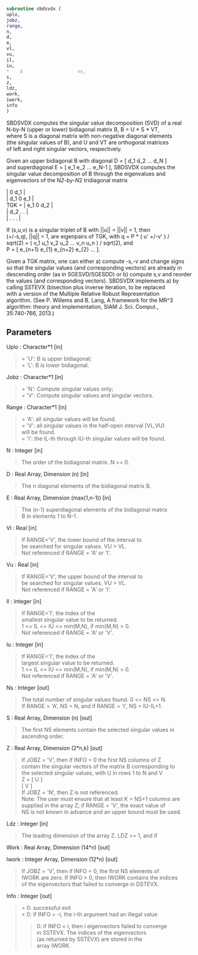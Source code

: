 ```fortran  
subroutine sbdsvdx (  
uplo,  
jobz,  
range,  
n,  
d,  
e,  
vl,  
vu,  
il,  
iu,  
*    $                    ns,  
s,  
z,  
ldz,  
work,  
iwork,  
info  
)  
```  
  
SBDSVDX computes the singular value decomposition (SVD) of a real  
N-by-N (upper or lower) bidiagonal matrix B, B = U * S * VT,  
where S is a diagonal matrix with non-negative diagonal elements  
(the singular values of B), and U and VT are orthogonal matrices  
of left and right singular vectors, respectively.  
  
Given an upper bidiagonal B with diagonal D = [ d_1 d_2 ... d_N ]  
and superdiagonal E = [ e_1 e_2 ... e_N-1 ], SBDSVDX computes the  
singular value decomposition of B through the eigenvalues and  
eigenvectors of the N*2-by-N*2 tridiagonal matrix  
  
|  0  d_1                |  
| d_1  0  e_1            |  
TGK = |     e_1  0  d_2        |  
|         d_2  .   .     |  
|              .   .   . |  
  
If (s,u,v) is a singular triplet of B with ||u|| = ||v|| = 1, then  
(+/-s,q), ||q|| = 1, are eigenpairs of TGK, with q = P * ( u' +/-v' ) /  
sqrt(2) = ( v_1 u_1 v_2 u_2 ... v_n u_n ) / sqrt(2), and  
P = [ e_{n+1} e_{1} e_{n+2} e_{2} ... ].  
  
Given a TGK matrix, one can either a) compute -s,-v and change signs  
so that the singular values (and corresponding vectors) are already in  
descending order (as in SGESVD/SGESDD) or b) compute s,v and reorder  
the values (and corresponding vectors). SBDSVDX implements a) by  
calling SSTEVX (bisection plus inverse iteration, to be replaced  
with a version of the Multiple Relative Robust Representation  
algorithm. (See P. Willems and B. Lang, A framework for the MR^3  
algorithm: theory and implementation, SIAM J. Sci. Comput.,  
35:740-766, 2013.)  
  
## Parameters  
Uplo : Character*1 [in]  
> = 'U':  B is upper bidiagonal;  
> = 'L':  B is lower bidiagonal.  
  
Jobz : Character*1 [in]  
> = 'N':  Compute singular values only;  
> = 'V':  Compute singular values and singular vectors.  
  
Range : Character*1 [in]  
> = 'A': all singular values will be found.  
> = 'V': all singular values in the half-open interval [VL,VU)  
> will be found.  
> = 'I': the IL-th through IU-th singular values will be found.  
  
N : Integer [in]  
> The order of the bidiagonal matrix.  N >= 0.  
  
D : Real Array, Dimension (n) [in]  
> The n diagonal elements of the bidiagonal matrix B.  
  
E : Real Array, Dimension (max(1,n-1)) [in]  
> The (n-1) superdiagonal elements of the bidiagonal matrix  
> B in elements 1 to N-1.  
  
Vl : Real [in]  
> If RANGE='V', the lower bound of the interval to  
> be searched for singular values. VU > VL.  
> Not referenced if RANGE = 'A' or 'I'.  
  
Vu : Real [in]  
> If RANGE='V', the upper bound of the interval to  
> be searched for singular values. VU > VL.  
> Not referenced if RANGE = 'A' or 'I'.  
  
Il : Integer [in]  
> If RANGE='I', the index of the  
> smallest singular value to be returned.  
> 1 <= IL <= IU <= min(M,N), if min(M,N) > 0.  
> Not referenced if RANGE = 'A' or 'V'.  
  
Iu : Integer [in]  
> If RANGE='I', the index of the  
> largest singular value to be returned.  
> 1 <= IL <= IU <= min(M,N), if min(M,N) > 0.  
> Not referenced if RANGE = 'A' or 'V'.  
  
Ns : Integer [out]  
> The total number of singular values found.  0 <= NS <= N.  
> If RANGE = 'A', NS = N, and if RANGE = 'I', NS = IU-IL+1.  
  
S : Real Array, Dimension (n) [out]  
> The first NS elements contain the selected singular values in  
> ascending order.  
  
Z : Real Array, Dimension (2*n,k) [out]  
> If JOBZ = 'V', then if INFO = 0 the first NS columns of Z  
> contain the singular vectors of the matrix B corresponding to  
> the selected singular values, with U in rows 1 to N and V  
> Z = [ U ]  
> [ V ]  
> If JOBZ = 'N', then Z is not referenced.  
> Note: The user must ensure that at least K = NS+1 columns are  
> supplied in the array Z; if RANGE = 'V', the exact value of  
> NS is not known in advance and an upper bound must be used.  
  
Ldz : Integer [in]  
> The leading dimension of the array Z. LDZ >= 1, and if  
  
Work : Real Array, Dimension (14*n) [out]  
  
Iwork : Integer Array, Dimension (12*n) [out]  
> If JOBZ = 'V', then if INFO = 0, the first NS elements of  
> IWORK are zero. If INFO > 0, then IWORK contains the indices  
> of the eigenvectors that failed to converge in DSTEVX.  
  
Info : Integer [out]  
> = 0:  successful exit  
> < 0:  if INFO = -i, the i-th argument had an illegal value  
> > 0:  if INFO = i, then i eigenvectors failed to converge  
> in SSTEVX. The indices of the eigenvectors  
> (as returned by SSTEVX) are stored in the  
> array IWORK.  
  
